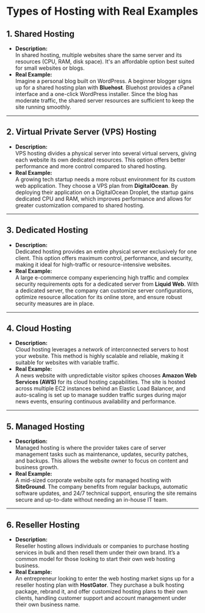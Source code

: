 # Types of Hosting with Real Examples

## 1. Shared Hosting
- **Description:**  
  In shared hosting, multiple websites share the same server and its resources (CPU, RAM, disk space). It's an affordable option best suited for small websites or blogs.
- **Real Example:**  
  Imagine a personal blog built on WordPress. A beginner blogger signs up for a shared hosting plan with **Bluehost**. Bluehost provides a cPanel interface and a one-click WordPress installer. Since the blog has moderate traffic, the shared server resources are sufficient to keep the site running smoothly.

---

## 2. Virtual Private Server (VPS) Hosting
- **Description:**  
  VPS hosting divides a physical server into several virtual servers, giving each website its own dedicated resources. This option offers better performance and more control compared to shared hosting.
- **Real Example:**  
  A growing tech startup needs a more robust environment for its custom web application. They choose a VPS plan from **DigitalOcean**. By deploying their application on a DigitalOcean Droplet, the startup gains dedicated CPU and RAM, which improves performance and allows for greater customization compared to shared hosting.

---

## 3. Dedicated Hosting
- **Description:**  
  Dedicated hosting provides an entire physical server exclusively for one client. This option offers maximum control, performance, and security, making it ideal for high-traffic or resource-intensive websites.
- **Real Example:**  
  A large e-commerce company experiencing high traffic and complex security requirements opts for a dedicated server from **Liquid Web**. With a dedicated server, the company can customize server configurations, optimize resource allocation for its online store, and ensure robust security measures are in place.

---

## 4. Cloud Hosting
- **Description:**  
  Cloud hosting leverages a network of interconnected servers to host your website. This method is highly scalable and reliable, making it suitable for websites with variable traffic.
- **Real Example:**  
  A news website with unpredictable visitor spikes chooses **Amazon Web Services (AWS)** for its cloud hosting capabilities. The site is hosted across multiple EC2 instances behind an Elastic Load Balancer, and auto-scaling is set up to manage sudden traffic surges during major news events, ensuring continuous availability and performance.

---

## 5. Managed Hosting
- **Description:**  
  Managed hosting is where the provider takes care of server management tasks such as maintenance, updates, security patches, and backups. This allows the website owner to focus on content and business growth.
- **Real Example:**  
  A mid-sized corporate website opts for managed hosting with **SiteGround**. The company benefits from regular backups, automatic software updates, and 24/7 technical support, ensuring the site remains secure and up-to-date without needing an in-house IT team.

---

## 6. Reseller Hosting
- **Description:**  
  Reseller hosting allows individuals or companies to purchase hosting services in bulk and then resell them under their own brand. It’s a common model for those looking to start their own web hosting business.
- **Real Example:**  
  An entrepreneur looking to enter the web hosting market signs up for a reseller hosting plan with **HostGator**. They purchase a bulk hosting package, rebrand it, and offer customized hosting plans to their own clients, handling customer support and account management under their own business name.
